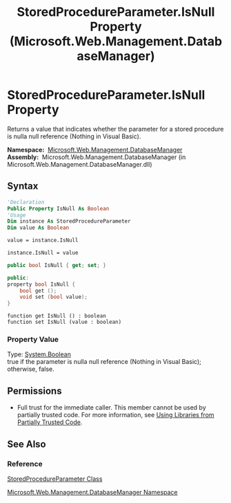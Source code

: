 ﻿---
title: StoredProcedureParameter.IsNull Property (Microsoft.Web.Management.DatabaseManager)
TOCTitle: IsNull Property
ms:assetid: P:Microsoft.Web.Management.DatabaseManager.StoredProcedureParameter.IsNull
ms:mtpsurl: https://msdn.microsoft.com/en-us/library/microsoft.web.management.databasemanager.storedprocedureparameter.isnull(v=VS.90)
ms:contentKeyID: 20476670
ms.date: 05/02/2012
mtps_version: v=VS.90
f1_keywords:
- Microsoft.Web.Management.DatabaseManager.StoredProcedureParameter.IsNull
- Microsoft.Web.Management.DatabaseManager.StoredProcedureParameter.get_IsNull
- Microsoft.Web.Management.DatabaseManager.StoredProcedureParameter.set_IsNull
dev_langs:
- csharp
- jscript
- vb
- cpp
api_location:
- Microsoft.Web.Management.DatabaseManager.dll
api_name:
- Microsoft.Web.Management.DatabaseManager.StoredProcedureParameter.get_IsNull
- Microsoft.Web.Management.DatabaseManager.StoredProcedureParameter.IsNull
- Microsoft.Web.Management.DatabaseManager.StoredProcedureParameter.set_IsNull
api_type:
- Managed
topic_type:
- apiref
- kbSyntax
product_family_name: VS
ROBOTS: INDEX,FOLLOW
---

# StoredProcedureParameter.IsNull Property

Returns a value that indicates whether the parameter for a stored procedure is nulla null reference (Nothing in Visual Basic).

**Namespace:**  [Microsoft.Web.Management.DatabaseManager](microsoft-web-management-databasemanager-namespace.md)  
**Assembly:**  Microsoft.Web.Management.DatabaseManager (in Microsoft.Web.Management.DatabaseManager.dll)

## Syntax

```vb
'Declaration
Public Property IsNull As Boolean
'Usage
Dim instance As StoredProcedureParameter
Dim value As Boolean

value = instance.IsNull

instance.IsNull = value
```

```csharp
public bool IsNull { get; set; }
```

```cpp
public:
property bool IsNull {
    bool get ();
    void set (bool value);
}
```

```jscript
function get IsNull () : boolean
function set IsNull (value : boolean)
```

### Property Value

Type: [System.Boolean](https://msdn.microsoft.com/library/a28wyd50)  
true if the parameter is nulla null reference (Nothing in Visual Basic); otherwise, false.  

## Permissions

  - Full trust for the immediate caller. This member cannot be used by partially trusted code. For more information, see [Using Libraries from Partially Trusted Code](https://msdn.microsoft.com/library/8skskf63).

## See Also

### Reference

[StoredProcedureParameter Class](storedprocedureparameter-class-microsoft-web-management-databasemanager.md)

[Microsoft.Web.Management.DatabaseManager Namespace](microsoft-web-management-databasemanager-namespace.md)

